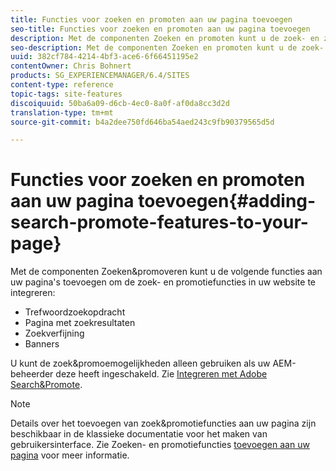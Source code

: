 ```yaml
---
title: Functies voor zoeken en promoten aan uw pagina toevoegen
seo-title: Functies voor zoeken en promoten aan uw pagina toevoegen
description: Met de componenten Zoeken en promoten kunt u de zoek- en zoekfuncties in uw website integreren en de mogelijkheden voor Zoeken en promoten toevoegen. U kunt dan trefwoordzoekopdrachten, zoekresultaten, verfijning van zoekresultaten en bannerfuncties aan uw pagina toevoegen
seo-description: Met de componenten Zoeken en promoten kunt u de zoek- en zoekfuncties in uw website integreren en de mogelijkheden voor Zoeken en promoten toevoegen. U kunt dan trefwoordzoekopdrachten, zoekresultaten, verfijning van zoekresultaten en bannerfuncties aan uw pagina toevoegen
uuid: 382cf784-4214-4bf3-ace6-6f66451195e2
contentOwner: Chris Bohnert
products: SG_EXPERIENCEMANAGER/6.4/SITES
content-type: reference
topic-tags: site-features
discoiquuid: 50ba6a09-d6cb-4ec0-8a0f-af0da8cc3d2d
translation-type: tm+mt
source-git-commit: b4a2dee750fd646ba54aed243c9fb90379565d5d

---
```



# Functies voor zoeken en promoten aan uw pagina toevoegen{#adding-search-promote-features-to-your-page}

Met de componenten Zoeken&amp;promoveren kunt u de volgende functies aan uw pagina&#39;s toevoegen om de zoek- en promotiefuncties in uw website te integreren:

* Trefwoordzoekopdracht
* Pagina met zoekresultaten
* Zoekverfijning
* Banners

U kunt de zoek&amp;promoemogelijkheden alleen gebruiken als uw AEM-beheerder deze heeft ingeschakeld. Zie [Integreren met Adobe Search&amp;Promote](/help/sites-administering/search-and-promote.md).

>[!NOTE]
>
>Details over het toevoegen van zoek&amp;promotiefuncties aan uw pagina zijn beschikbaar in de klassieke documentatie voor het maken van gebruikersinterface. Zie Zoeken- en promotiefuncties [toevoegen aan uw pagina](/help/sites-classic-ui-authoring/classic-feature-search-promote.md) voor meer informatie.

